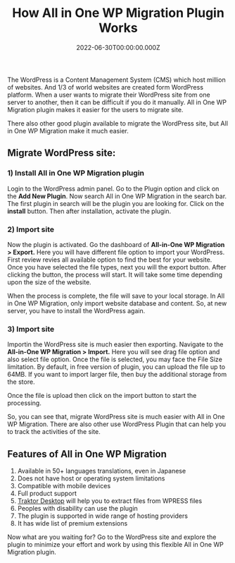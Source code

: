 ﻿---
title:  How All in One WP Migration Plugin Works
category: Wordpress
slug: wp-migration-plugin-works
metaDescription: The WordPress is a Content Management System (CMS) which host million of websites.And 1/3 of world websites are created form WordPress platform.
date: 2022-06-30T00:00:00.000Z
image: ../images/blogs/All in One WP Migration.jpg
---


The WordPress is a Content Management System (CMS) which host million of websites. And 1/3 of world websites are created form WordPress platform. When a user wants to migrate their WordPress site from one server to another, then it can be difficult if you do it manually. All in One WP Migration plugin makes it easier for the users to migrate site. 

There also other good plugin available to migrate the WordPress site, but All in One WP Migration make it much easier. 
## Migrate WordPress site:

### 1) Install All in One WP Migration plugin
Login to the WordPress admin panel. Go to the Plugin option and click on the **Add New Plugin**. Now search All in One WP Migration in the search bar. The first plugin in search will be the plugin you are looking for. Click on the **install** button. Then after installation, activate the plugin. 
### 2) Import site
Now the plugin is activated. Go the dashboard of **All-in-One WP Migration > Export.** Here you will have different file option to import your WordPress.  First review revies all available option to find the best for your website. Once you have selected the file types, next you will the export button. After clicking the button, the process will start. It will take some time depending upon the size of the website. 

When the process is complete, the file will save to your local storage. In All in One WP Migration, only import website database and content. So, at new server, you have to install the WordPress again.
### 3) Import site
Importin the WordPress site is much easier then exporting. Navigate to the **All-in-One WP Migration > Import.** Here you will see drag file option and also select file option. Once the file is selected, you may face the File Size limitation. By default, in free version of plugin, you can upload the file up to 64MB. If you want to import larger file, then buy the additional storage from the store. 

Once the file is upload then click on the import button to start the processing. 

So, you can see that, migrate WordPress site is much easier with All in One WP Migration. There are also other use WordPress Plugin that can help you to track the activities of the site. 
## Features of All in One WP Migration
1. Available in 50+ languages translations, even in Japanese
1. Does not have host or operating system limitations
1. Compatible with mobile devices
1. Full product support
1. [Traktor Desktop](https://traktor.wp-migration.com/) will help you to extract files from WPRESS files
1. Peoples with disability can use the plugin
1. The plugin is supported in wide range of hosting providers
1. It has wide list of premium extensions

Now what are you waiting for? Go to the WordPress site and explore the plugin to minimize your effort and work by using this flexible All in One WP Migration plugin.  
